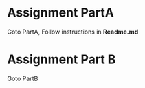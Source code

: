 # Assignment PartA
Goto PartA, 
Follow instructions in **Readme.md**

# Assignment Part B
Goto PartB
